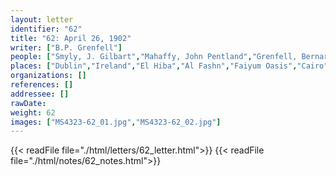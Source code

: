 ```yaml
---
layout: letter
identifier: "62"
title: "62: April 26, 1902"
writer: ["B.P. Grenfell"]
people: ["Smyly, J. Gilbart","Mahaffy, John Pentland","Grenfell, Bernard Pyne"]
places: ["Dublin","Ireland","El Hiba","Al Fashn","Faiyum Oasis","Cairo","England"]
organizations: []
references: []
addressee: []
rawDate: 
weight: 62
images: ["MS4323-62_01.jpg","MS4323-62_02.jpg"]
---
```

{{< readFile file="./html/letters/62_letter.html">}}
{{< readFile file="./html/notes/62_notes.html">}}